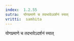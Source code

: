 ```yaml
---
index:  1.2.55
sutra:  योगप्रमाणे च तदभावेऽदर्शनं स्यात्
vritti:  samhita 
---
```


योगप्रमाणे च तदभावेऽदर्शनं स्यात्

